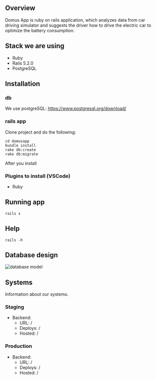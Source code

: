 ## Overview

Domus App is ruby on rails application, which analyzes data from car driving simulator and suggests the driver how to drive the electric car to optimize the battery consumption.

## Stack we are using
- Ruby
- Rails 5.2.0
- PostgreSQL

## Installation

### db

We use postgreSQL: https://www.postgresql.org/download/

### rails app

Clone project and do the following:

```
cd domusapp
bundle install
rake db:create
rake db:migrate
```
After you install

### Plugins to install (VSCode)

- Ruby

## Running app
```
rails s
```
## Help

```
rails -h
```
## Database design

![database model](https://raw.githubusercontent.com/nadzic/domusapp/master/app/assets/images/er-diagram.png)

## Systems

Information about our systems.

### Staging
* Backend:
  * URL: /
  * Deploys: /
  * Hosted: /

### Production
* Backend:
  * URL: /
  * Deploys: /
  * Hosted: /
